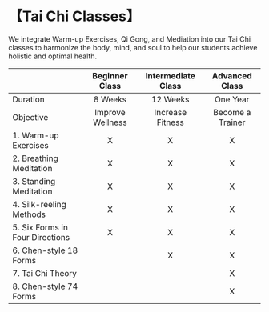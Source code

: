 # 【Tai Chi Classes】

We integrate Warm-up Exercises, Qi Gong, and Mediation into our Tai Chi classes to harmonize the body, mind, and soul to help our students achieve holistic and optimal health.


|               |  Beginner Class  | Intermediate Class | Advanced Class |
|------------------|:--------------:|:-----------:|:-----------:|
|   Duration              | 8 Weeks       |  12 Weeks     |  One Year      |
|  Objective  |  Improve Wellness| Increase Fitness | Become a Trainer|
| 1. Warm-up Exercises         |         X    |    X      | X |
| 2. Breathing Meditation         |           X  |    X      | X |
| 3. Standing Meditation         |         X    |    X      | X  |
| 4. Silk-reeling Methods        |          X   |    X      | X |
| 5. Six Forms in Four Directions        |        X      |     X     | X  |
| 6. Chen-style 18 Forms        |              |     X     | X |
| 7. Tai Chi Theory           |              |           | X  |
| 8. Chen-style 74 Forms       |              |           | X |
